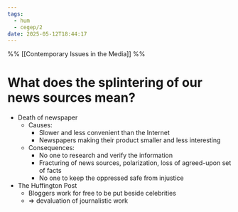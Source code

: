```yaml
---
tags:
  - hum
  - cegep/2
date: 2025-05-12T18:44:17
---
```


%% [[Contemporary Issues in the Media]] %%

# What does the splintering of our news sources mean?

- Death of newspaper
	- Causes:
		- Slower and less convenient than the Internet
		- Newspapers making their product smaller and less interesting
	- Consequences:
		- No one to research and verify the information
		- Fracturing of news sources, polarization, loss of agreed-upon set of facts
		- No one to keep the oppressed safe from injustice
- The Huffington Post
	- Bloggers work for free to be put beside celebrities
	- => devaluation of journalistic work
